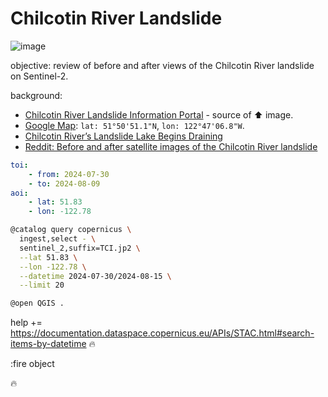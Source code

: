 # Chilcotin River Landslide

![image](https://github.com/kamangir/assets/blob/main/blue-geo/chilcotin-river-landslide-2.jpg?raw=true)

objective: review of before and after views of the Chilcotin River landslide on Sentinel-2.

background:
- [Chilcotin River Landslide Information Portal](https://chilcotin-river-landslide-2024-bcgov03.hub.arcgis.com/) - source of ⬆️ image.
- [Google Map](https://maps.app.goo.gl/WHTNCDsFNoZAAnzX8): `lat: 51°50'51.1"N`, `lon: 122°47'06.8"W`.
- [Chilcotin River’s Landslide Lake Begins Draining](https://www.bluemarble.nasa.gov/images/153195/chilcotin-rivers-landslide-lake-begins-draining)
- [Reddit: Before and after satellite images of the Chilcotin River landslide](https://www.reddit.com/r/britishcolumbia/comments/1eh9eql/before_and_after_satellite_images_of_the/)


```yaml
toi:
    - from: 2024-07-30
    - to: 2024-08-09
aoi: 
    - lat: 51.83
    - lon: -122.78
```

```bash
@catalog query copernicus \
  ingest,select - \
  sentinel_2,suffix=TCI.jp2 \
  --lat 51.83 \
  --lon -122.78 \
  --datetime 2024-07-30/2024-08-15 \
  --limit 20

@open QGIS .
```

help += https://documentation.dataspace.copernicus.eu/APIs/STAC.html#search-items-by-datetime 🔥

:fire object

🔥